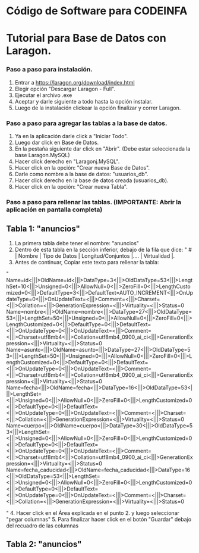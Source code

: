 # Código de Software para CODEINFA


# Tutorial para Base de Datos con Laragon.

### Paso a paso para instalación.

1. Entrar a https://laragon.org/download/index.html 
2. Elegir opción "Descargar Laragon - Full".
3. Ejecutar el archivo .exe
4. Aceptar y darle siguiente a todo hasta la opción instalar.
5. Luego de la instalación clickear la opción finalizar y correr Laragon.


### Paso a paso para agregar las tablas a la base de datos.

1. Ya en la aplicación darle click a "Iniciar Todo".
2. Luego dar click en Base de Datos.
3. En la pestaña siguiente dar click en "Abrir". (Debe estar seleccionada la base Laragon.MySQL)
4. Hacer click derecho en "Laragonj.MySQL".
5. Hacer click en la opción: "Crear nueva Base de Datos".
6. Darle como nombre a la base de datos: "usuarios_db".
7. Hacer click derecho en la base de datos creada (usuarios_db).
8. Hacer click en la opción: "Crear nueva Tabla".

### Paso a paso para rellenar las tablas. (IMPORTANTE: Abrir la aplicación en pantalla completa)
## Tabla 1: "anuncios"

1. La primera tabla debe tener el nombre: "anuncios"
2. Dentro de esta tabla en la sección inferior, debajo de la fila que dice: " # | Nombre | Tipo de Datos | Longitud/Conjuntos |.... | Virtualidad |.
3. Antes de continuar, Copiar este texto para rellenar la tabla: 

"
Name=id<|||>OldName=id<|||>DataType=3<|||>OldDataType=53<|||>LengthSet=10<|||>Unsigned=0<|||>AllowNull=0<|||>ZeroFill=0<|||>LengthCustomized=0<|||>DefaultType=3<|||>DefaultText=AUTO_INCREMENT<|||>OnUpdateType=0<|||>OnUpdateText=<|||>Comment=<|||>Charset=<|||>Collation=<|||>GenerationExpression=<|||>Virtuality=<|||>Status=0
Name=nombre<|||>OldName=nombre<|||>DataType=27<|||>OldDataType=53<|||>LengthSet=50<|||>Unsigned=0<|||>AllowNull=0<|||>ZeroFill=0<|||>LengthCustomized=0<|||>DefaultType=0<|||>DefaultText=<|||>OnUpdateType=0<|||>OnUpdateText=<|||>Comment=<|||>Charset=utf8mb4<|||>Collation=utf8mb4_0900_ai_ci<|||>GenerationExpression=<|||>Virtuality=<|||>Status=0
Name=asunto<|||>OldName=asunto<|||>DataType=27<|||>OldDataType=53<|||>LengthSet=50<|||>Unsigned=0<|||>AllowNull=0<|||>ZeroFill=0<|||>LengthCustomized=0<|||>DefaultType=0<|||>DefaultText=<|||>OnUpdateType=0<|||>OnUpdateText=<|||>Comment=<|||>Charset=utf8mb4<|||>Collation=utf8mb4_0900_ai_ci<|||>GenerationExpression=<|||>Virtuality=<|||>Status=0
Name=fecha<|||>OldName=fecha<|||>DataType=16<|||>OldDataType=53<|||>LengthSet=<|||>Unsigned=0<|||>AllowNull=0<|||>ZeroFill=0<|||>LengthCustomized=0<|||>DefaultType=0<|||>DefaultText=<|||>OnUpdateType=0<|||>OnUpdateText=<|||>Comment=<|||>Charset=<|||>Collation=<|||>GenerationExpression=<|||>Virtuality=<|||>Status=0
Name=cuerpo<|||>OldName=cuerpo<|||>DataType=30<|||>OldDataType=53<|||>LengthSet=<|||>Unsigned=0<|||>AllowNull=0<|||>ZeroFill=0<|||>LengthCustomized=0<|||>DefaultType=0<|||>DefaultText=<|||>OnUpdateType=0<|||>OnUpdateText=<|||>Comment=<|||>Charset=utf8mb4<|||>Collation=utf8mb4_0900_ai_ci<|||>GenerationExpression=<|||>Virtuality=<|||>Status=0
Name=fecha_caducidad<|||>OldName=fecha_caducidad<|||>DataType=16<|||>OldDataType=53<|||>LengthSet=<|||>Unsigned=0<|||>AllowNull=0<|||>ZeroFill=0<|||>LengthCustomized=0<|||>DefaultType=0<|||>DefaultText=<|||>OnUpdateType=0<|||>OnUpdateText=<|||>Comment=<|||>Charset=<|||>Collation=<|||>GenerationExpression=<|||>Virtuality=<|||>Status=0

"
4. Hacer click en el Área explicada en el punto 2. y luego seleccionar "pegar columnas"
5. Para finalizar hacer click en el botón "Guardar" debajo del recuadro de las columnas

## Tabla 2: "anuncios"

